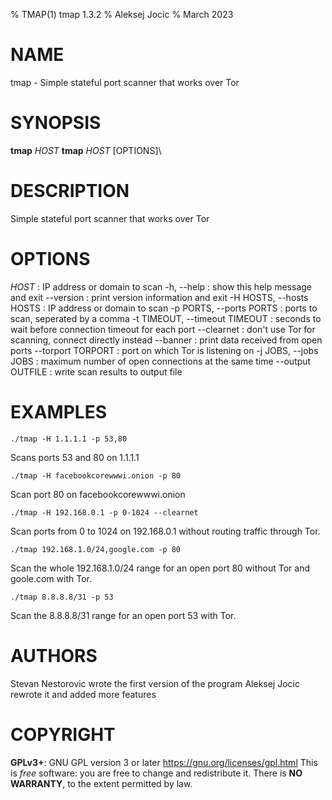 % TMAP(1) tmap 1.3.2
% Aleksej Jocic
% March 2023

# NAME
tmap - Simple stateful port scanner that works over Tor

# SYNOPSIS
**tmap** *HOST*
**tmap** *HOST* [OPTIONS]\

# DESCRIPTION
Simple stateful port scanner that works over Tor

# OPTIONS
*HOST* : IP address or domain to scan
-h, --help : show this help message and exit
--version : print version information and exit
-H HOSTS, --hosts HOSTS : IP address or domain to scan
-p PORTS, --ports PORTS : ports to scan, seperated by a comma
-t TIMEOUT, --timeout TIMEOUT : seconds to wait before connection timeout for each port
--clearnet : don't use Tor for scanning, connect directly instead
--banner : print data received from open ports
--torport TORPORT : port on which Tor is listening on
-j JOBS, --jobs JOBS : maximum number of open connections at the same time
--output OUTFILE : write scan results to output file

# EXAMPLES
`./tmap -H 1.1.1.1 -p 53,80`

Scans ports 53 and 80 on 1.1.1.1

`./tmap -H facebookcorewwwi.onion -p 80`

Scan port 80 on facebookcorewwwi.onion

`./tmap -H 192.168.0.1 -p 0-1024 --clearnet`

Scan ports from 0 to 1024 on 192.168.0.1 without routing traffic through Tor.

`./tmap 192.168.1.0/24,google.com -p 80`

Scan the whole 192.168.1.0/24 range for an open port 80 without Tor and goole.com with Tor.

`./tmap 8.8.8.8/31 -p 53`

Scan the 8.8.8.8/31 range for an open port 53 with Tor.

# AUTHORS
Stevan Nestorovic wrote the first version of the program
Aleksej Jocic rewrote it and added more features

# COPYRIGHT
**GPLv3+**: GNU GPL version 3 or later <https://gnu.org/licenses/gpl.html>
This is *free* software: you are free to change and redistribute it.
There is **NO WARRANTY**, to the extent permitted by law.

